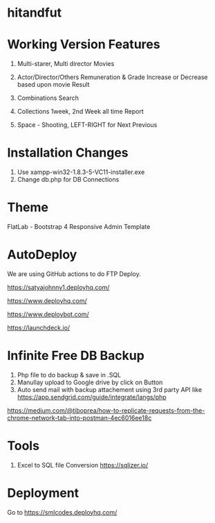 # hitandfut
Working Version Features
=========================================================
1. Multi-starer, Multi director Movies

2. Actor/Director/Others Remuneration & Grade Increase or Decrease based upon movie Result

3. Combinations Search

4. Collections 1week, 2nd Week all time Report

5. Space - Shooting, LEFT-RIGHT for Next Previous


Installation Changes
======================================
1. Use xampp-win32-1.8.3-5-VC11-installer.exe
2. Change db.php for DB Connections 


Theme
===========
FlatLab - Bootstrap 4 Responsive Admin Template


AutoDeploy
======================================
We are using GitHub actions to do FTP Deploy.

https://satyajohnny1.deployhq.com/

https://www.deployhq.com/

https://www.deploybot.com/

https://launchdeck.io/



Infinite Free DB Backup
======================================
1. Php file to do backup & save in .SQL
2. Manullay upload to Google drive by click on Button
3. Auto send mail with backup attachement using 3rd party API like
https://app.sendgrid.com/guide/integrate/langs/php

https://medium.com/@tiboprea/how-to-replicate-requests-from-the-chrome-network-tab-into-postman-4ec6016ee18c


# Tools

1. Excel to SQL file Conversion
https://sqlizer.io/



# Deployment

Go to https://smlcodes.deployhq.com/




